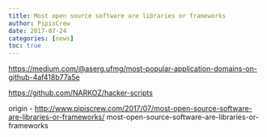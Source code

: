 ```yaml
---
title: Most open source software are libraries or frameworks
author: PipisCrew
date: 2017-07-24
categories: [news]
toc: true
---
```


https://medium.com/@aserg.ufmg/most-popular-application-domains-on-github-4af418b77a5e

https://github.com/NARKOZ/hacker-scripts

origin - http://www.pipiscrew.com/2017/07/most-open-source-software-are-libraries-or-frameworks/ most-open-source-software-are-libraries-or-frameworks